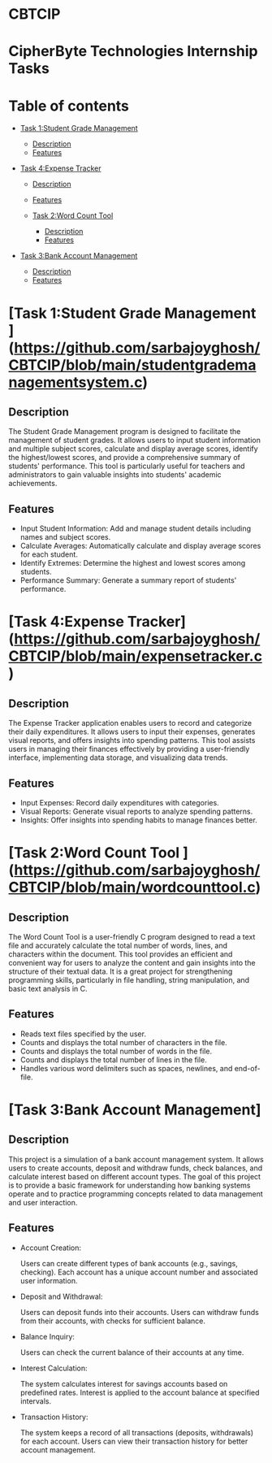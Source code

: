 # CBTCIP
CipherByte Technologies Internship Tasks
===========================================
Table of contents
=================
<!--ts-->

* [Task 1:Student Grade Management ](#task-1-student-grade-management)
    * [Description](#description)
    * [Features](#features)
    


* [Task 4:Expense Tracker](#task-4-expense-tracker)
    * [Description](#description)
    * [Features](#features)

  * [Task 2:Word Count Tool ](#task-2-word-count-tool)
    * [Description](#description)
    * [Features](#features)

 * [Task 3:Bank Account Management](#task-3-bank-account-management)
    * [Description](#description)
    * [Features](#features)

<!--te-->

[Task 1:Student Grade Management ]
(https://github.com/sarbajoyghosh/CBTCIP/blob/main/studentgrademanagementsystem.c)
================================

Description
-----------
The Student Grade Management program is designed to facilitate the management of student grades. It allows users to input student information and multiple subject scores, calculate and display average scores, identify the highest/lowest scores, and provide a comprehensive summary of students' performance. This tool is particularly useful for teachers and administrators to gain valuable insights into students' academic achievements.


Features
---------
* Input Student Information: Add and manage student details including names and subject scores.
* Calculate Averages: Automatically calculate and display average scores for each student.
* Identify Extremes: Determine the highest and lowest scores among students.
* Performance Summary: Generate a summary report of students' performance.


[Task 4:Expense Tracker]
(https://github.com/sarbajoyghosh/CBTCIP/blob/main/expensetracker.c)
========================


Description
------------
The Expense Tracker application enables users to record and categorize their daily expenditures. It allows users to input their expenses, generates visual reports, and offers insights into spending patterns. This tool assists users in managing their finances effectively by providing a user-friendly interface, implementing data storage, and visualizing data trends.

Features
----------
* Input Expenses: Record daily expenditures with categories.
* Visual Reports: Generate visual reports to analyze spending patterns.
* Insights: Offer insights into spending habits to manage finances better.


[Task 2:Word Count Tool ]
(https://github.com/sarbajoyghosh/CBTCIP/blob/main/wordcounttool.c)
=========================

Description
------------
The Word Count Tool is a user-friendly C program designed to read a text file and accurately calculate the total number of words, lines, and characters within the document. This tool provides an efficient and convenient way for users to analyze the content and gain insights into the structure of their textual data. It is a great project for strengthening programming skills, particularly in file handling, string manipulation, and basic text analysis in C.

Features
---------
* Reads text files specified by the user.
* Counts and displays the total number of characters in the file.
* Counts and displays the total number of words in the file.
* Counts and displays the total number of lines in the file.
* Handles various word delimiters such as spaces, newlines, and end-of-file.


[Task 3:Bank Account Management]
================================

Description
------------
This project is a simulation of a bank account management system. It allows users to create accounts, deposit and withdraw funds, check balances, and calculate interest based on different account types. The goal of this project is to provide a basic framework for understanding how banking systems operate and to practice programming concepts related to data management and user interaction.

Features
---------
* Account Creation:

  Users can create different types of bank accounts (e.g., savings, checking).
  Each account has a unique account number and associated user information.

* Deposit and Withdrawal:

  Users can deposit funds into their accounts.
  Users can withdraw funds from their accounts, with checks for sufficient balance.

* Balance Inquiry:

  Users can check the current balance of their accounts at any time.
* Interest Calculation:

   The system calculates interest for savings accounts based on predefined rates.
  Interest is applied to the account balance at specified intervals.
* Transaction History:

  The system keeps a record of all transactions (deposits, withdrawals) for each account.
   Users can view their transaction history for better account management.
